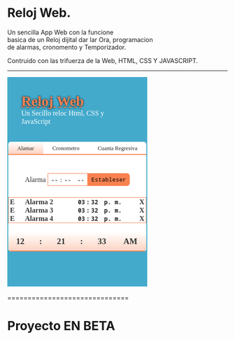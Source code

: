 
Reloj Web. 
========================
Un sencilla App Web con la funcione<br>
basica de un Reloj dijital dar lar Ora, programacion <br>
de alarmas, cronomento y Temporizador.<br>

Contruido con las trifuerza de la Web, HTML, CSS Y JAVASCRIPT. <br>

-------------------------------

<img src="./demo/muestra.png">

==============================

# Proyecto EN BETA <br>